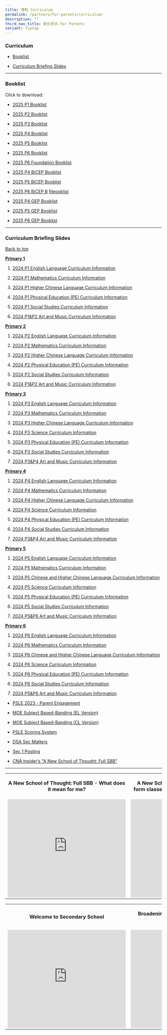 ```yaml
---
title: 课程 Curriculum
permalink: /partners/for-parents/curriculum/
description: ""
third_nav_title: 家长资讯 For Parents
variant: tiptap
---
```

<h3>Curriculum</h3>
<ul data-tight="true" class="tight">
<li>
<p><a href="#Booklist" rel="noopener noreferrer nofollow" target="_blank">Booklist</a>
</p>
</li>
<li>
<p><a href="#CurriculumBriefingSlides" rel="noopener noreferrer nofollow" target="_blank">Curriculum Briefing Slides</a>
</p>
</li>
</ul>
<hr>
<h3>Booklist</h3>
<p>Click to download:</p>
<ul data-tight="true" class="tight">
<li>
<p><a href="/files/Partners/For%20Parents/2024_P1.pdf" rel="noopener noreferrer nofollow" target="_blank">2025 P1 Booklist</a>
</p>
</li>
<li>
<p><a href="/files/Partners/For%20Parents/2024_P2.pdf" rel="noopener noreferrer nofollow" target="_blank">2025 P2 Booklist</a>
</p>
</li>
<li>
<p><a href="/files/Partners/For%20Parents/2024_P3.pdf" rel="noopener noreferrer nofollow" target="_blank">2025 P3 Booklist</a>
</p>
</li>
<li>
<p><a href="/files/Partners/For%20Parents/2024_P4.pdf" rel="noopener noreferrer nofollow" target="_blank">2025 P4 Booklist</a>
</p>
</li>
<li>
<p><a href="/files/Partners/For%20Parents/2024_P5.pdf" rel="noopener noreferrer nofollow" target="_blank">2025 P5 Booklist</a>
</p>
</li>
<li>
<p><a href="/files/Partners/For%20Parents/2024_P6.pdf" rel="noopener noreferrer nofollow" target="_blank">2025 P6 Booklist</a>
</p>
</li>
<li>
<p><a href="/files/Partners/For%20Parents/2024_P6_Foundation.pdf" rel="noopener noreferrer nofollow" target="_blank">2025 P6 Foundation Booklist</a>
</p>
</li>
<li>
<p><a href="/files/Partners/For%20Parents/2024_P4_BICEP.pdf" rel="noopener noreferrer nofollow" target="_blank">2025 P4 BiCEP Booklist</a>
</p>
</li>
<li>
<p><a href="/files/Partners/For%20Parents/2024_P5_BICEP.pdf" rel="noopener noreferrer nofollow" target="_blank">2025 P5 BiCEP Booklist</a>
</p>
</li>
<li>
<p><a href="/files/Partners/For%20Parents/2024_P6_BICEP.pdf" rel="noopener noreferrer nofollow" target="_blank">2025 P6 BiCEP B</a>
<a href="/files/P6_BICEP.pdf" rel="noopener nofollow" target="_blank">file</a><a href="/files/Partners/For%20Parents/2024_P6_BICEP.pdf" rel="noopener noreferrer nofollow" target="_blank">ooklist</a>
</p>
</li>
<li>
<p><a href="/files/Partners/For%20Parents/2024_P4_GEP.pdf" rel="noopener noreferrer nofollow" target="_blank">2025 P4 GEP Booklist</a>
</p>
</li>
<li>
<p><a href="/files/Partners/For%20Parents/2024P5_GEP.pdf" rel="noopener noreferrer nofollow" target="_blank">2025 P5 GEP Booklist</a>
</p>
</li>
<li>
<p><a href="/files/Partners/For%20Parents/2024_P6_GEP.pdf" rel="noopener noreferrer nofollow" target="_blank">2025 P6 GEP Booklist</a>
</p>
</li>
</ul>
<hr>
<h3>Curriculum Briefing Slides</h3>
<p><a href="#backtotop" rel="noopener noreferrer nofollow" target="_blank">Back to top</a>
</p>
<p><strong><u>Primary 1</u></strong>
</p>
<ol data-tight="true" class="tight">
<li>
<p><a href="/files/Partners/For Parents/Curriculum_Information_2024_P1_English_Language.pdf" rel="noopener noreferrer nofollow" target="_blank">2024 P1 English Language Curriculum Information</a>
</p>
</li>
<li>
<p><a href="/files/Partners/For Parents/Curriculum_Information_2024_P1_Mathematics.pdf" rel="noopener noreferrer nofollow" target="_blank">2024 P1 Mathematics Curriculum Information</a>
</p>
</li>
<li>
<p><a href="/files/Partners/For Parents/Curriculum_Information_2024_P1_Higher_Chinese_Language.pdf" rel="noopener noreferrer nofollow" target="_blank">2024 P1 Higher Chinese Language Curriculum Information</a>
</p>
</li>
<li>
<p><a href="/files/Partners/For Parents/Curriculum_Information_2024_P1_PE.pdf" rel="noopener noreferrer nofollow" target="_blank">2024 P1 Physical Education (PE) Curriculum Information</a>
</p>
</li>
<li>
<p><a href="/files/Partners/For Parents/Curriculum_Information_2024_P1_SS.pdf" rel="noopener noreferrer nofollow" target="_blank">2024 P1 Social Studies Curriculum Information</a>
</p>
</li>
<li>
<p><a href="/files/Partners/For Parents/Curriculum_Information_2024_P1_P2_Art_and_Music.pdf" rel="noopener noreferrer nofollow" target="_blank">2024 P1&amp;P2 Art and Music Curriculum Information</a>
</p>
</li>
</ol>
<p><strong><u>Primary 2</u></strong>
</p>
<ol data-tight="true" class="tight">
<li>
<p><a href="/files/Partners/For Parents/Curriculum_Information_2024_P2_English_Language.pdf" rel="noopener noreferrer nofollow" target="_blank">2024 P2 English Language Curriculum Information</a>
</p>
</li>
<li>
<p><a href="/files/Partners/For Parents/Curriculum_Information_2024_P2_Mathematics.pdf" rel="noopener noreferrer nofollow" target="_blank">2024 P2 Mathematics Curriculum Information</a>
</p>
</li>
<li>
<p><a href="/files/Partners/For Parents/Curriculum_Information_2024_P2_Higher_Chinese_Language.pdf" rel="noopener noreferrer nofollow" target="_blank">2024 P2 Higher Chinese Language Curriculum Information</a>
</p>
</li>
<li>
<p><a href="/files/Partners/For Parents/Curriculum_Information_2024_P2_PE.pdf" rel="noopener noreferrer nofollow" target="_blank">2024 P2 Physical Education (PE) Curriculum Information</a>
</p>
</li>
<li>
<p><a href="/files/Partners/For Parents/Curriculum_Information_2024_P2_SS.pdf" rel="noopener noreferrer nofollow" target="_blank">2024 P2 Social Studies Curriculum Information</a>
</p>
</li>
<li>
<p><a href="/files/Partners/For Parents/Curriculum_Information_2024_P1_P2_Art_and_Music.pdf" rel="noopener noreferrer nofollow" target="_blank">2024 P1&amp;P2 Art and Music Curriculum Information</a>
</p>
</li>
</ol>
<p><strong><u>Primary 3</u></strong>
</p>
<ol data-tight="true" class="tight">
<li>
<p><a href="/files/Partners/For Parents/Curriculum_Information_2024_P3_English_Language.pdf" rel="noopener noreferrer nofollow" target="_blank">2024 P3 English Language Curriculum Information</a>
</p>
</li>
<li>
<p><a href="/files/Partners/For Parents/Curriculum_Information_2024_P3_Mathematics.pdf" rel="noopener noreferrer nofollow" target="_blank">2024 P3 Mathematics Curriculum Information</a>
</p>
</li>
<li>
<p><a href="/files/Partners/For Parents/Curriculum_Information_2024_P3_Higher_Chinese_Language.pdf" rel="noopener noreferrer nofollow" target="_blank">2024 P3 Higher Chinese Language Curriculum Information</a>
</p>
</li>
<li>
<p><a href="/files/Partners/For Parents/Curriculum_Information_2024_P3_Science.pdf" rel="noopener noreferrer nofollow" target="_blank">2024 P3 Science Curriculum Information</a>
</p>
</li>
<li>
<p><a href="/files/Partners/For Parents/Curriculum_Information_2024_P3_PE.pdf" rel="noopener noreferrer nofollow" target="_blank">2024 P3 Physical Education (PE) Curriculum Information</a>
</p>
</li>
<li>
<p><a href="/files/Partners/For Parents/Curriculum_Information_2024_P3_SS.pdf" rel="noopener noreferrer nofollow" target="_blank">2024 P3 Social Studies Curriculum Information</a>
</p>
</li>
<li>
<p><a href="/files/Partners/For Parents/Curriculum_Information_2024_P3_P4_Art_and_Music.pdf" rel="noopener noreferrer nofollow" target="_blank">2024 P3&amp;P4 Art and Music Curriculum Information</a>
</p>
</li>
</ol>
<p><strong><u>Primary 4</u></strong>
</p>
<ol data-tight="true" class="tight">
<li>
<p><a href="/files/Partners/For Parents/Curriculum_Information_2024_P4_English_Language.pdf" rel="noopener noreferrer nofollow" target="_blank">2024 P4 English Language Curriculum Information</a>
</p>
</li>
<li>
<p><a href="/files/Partners/For Parents/Curriculum_Information_2024_P4_Mathematics.pdf" rel="noopener noreferrer nofollow" target="_blank">2024 P4 Mathematics Curriculum Information</a>
</p>
</li>
<li>
<p><a href="/files/Partners/For Parents/Curriculum_Information_2024_P4_Higher_Chinese_Language.pdf" rel="noopener noreferrer nofollow" target="_blank">2024 P4 Higher Chinese Language Curriculum Information</a>
</p>
</li>
<li>
<p><a href="/files/Partners/For Parents/Curriculum_Information_2024_P4_Science.pdf" rel="noopener noreferrer nofollow" target="_blank">2024 P4 Science Curriculum Information</a>
</p>
</li>
<li>
<p><a href="/files/Partners/For Parents/Curriculum_Information_2024_P4_PE.pdf" rel="noopener noreferrer nofollow" target="_blank">2024 P4 Physical Education (PE) Curriculum Information</a>
</p>
</li>
<li>
<p><a href="/files/Partners/For Parents/Curriculum_Information_2024_P4_SS.pdf" rel="noopener noreferrer nofollow" target="_blank">2024 P4 Social Studies Curriculum Information</a>
</p>
</li>
<li>
<p><a href="/files/Partners/For Parents/Curriculum_Information_2024_P3_P4_Art_and_Music.pdf" rel="noopener noreferrer nofollow" target="_blank">2024 P3&amp;P4 Art and Music Curriculum Information</a>
</p>
</li>
</ol>
<p><strong><u>Primary 5</u></strong>
</p>
<ol data-tight="true" class="tight">
<li>
<p><a href="/files/Partners/For Parents/Curriculum_Information_2024_P5_English_Language.pdf" rel="noopener noreferrer nofollow" target="_blank">2024 P5 English Language Curriculum Information</a>
</p>
</li>
<li>
<p><a href="/files/Partners/For Parents/Curriculum_Information_2024_P5_Mathematics.pdf" rel="noopener noreferrer nofollow" target="_blank">2024 P5 Mathematics Curriculum Information</a>
</p>
</li>
<li>
<p><a href="/files/Partners/For Parents/Curriculum_Information_2024_P5_Chinese_and_Higher_Chinese_Language.pdf" rel="noopener noreferrer nofollow" target="_blank">2024 P5 Chinese and Higher Chinese Language Curriculum Information</a>
</p>
</li>
<li>
<p><a href="/files/Partners/For Parents/Curriculum_Information_2024_P5_Science.pdf" rel="noopener noreferrer nofollow" target="_blank">2024 P5 Science Curriculum Information</a>
</p>
</li>
<li>
<p><a href="/files/Partners/For Parents/Curriculum_Information_2024_P5_PE.pdf" rel="noopener noreferrer nofollow" target="_blank">2024 P5 Physical Education (PE) Curriculum Information</a>
</p>
</li>
<li>
<p><a href="/files/Partners/For Parents/Curriculum_Information_2024_P5_SS.pdf" rel="noopener noreferrer nofollow" target="_blank">2024 P5 Social Studies Curriculum Information</a>
</p>
</li>
<li>
<p><a href="/files/Partners/For Parents/Curriculum_Information_2024_P5_P6_Art_and_Music.pdf" rel="noopener noreferrer nofollow" target="_blank">2024 P5&amp;P6 Art and Music Curriculum Information</a>
</p>
</li>
</ol>
<p><strong><u>Primary 6</u></strong>
</p>
<ol data-tight="true" class="tight">
<li>
<p><a href="/files/Partners/For Parents/Curriculum_Information_2024_P6_English_Language.pdf" rel="noopener noreferrer nofollow" target="_blank">2024 P6 English Language Curriculum Information</a>
</p>
</li>
<li>
<p><a href="/files/Partners/For Parents/Curriculum_Information_2024_P6_Mathematics.pdf" rel="noopener noreferrer nofollow" target="_blank">2024 P6 Mathematics Curriculum Information</a>
</p>
</li>
<li>
<p><a href="/files/Partners/For Parents/Curriculum_Information_2024_P6_Chinese_and_Higher_Chinese_Language.pdf" rel="noopener noreferrer nofollow" target="_blank">2024 P6 Chinese and Higher Chinese Language Curriculum Information</a>
</p>
</li>
<li>
<p><a href="/files/Partners/For Parents/Curriculum_Information_2024_P6_Science.pdf" rel="noopener noreferrer nofollow" target="_blank">2024 P6 Science Curriculum Information</a>
</p>
</li>
<li>
<p><a href="/files/Partners/For Parents/Curriculum_Information_2024_P6_PE.pdf" rel="noopener noreferrer nofollow" target="_blank">2024 P6 Physical Education (PE) Curriculum Information</a>
</p>
</li>
<li>
<p><a href="/files/Partners/For Parents/Curriculum_Information_2024_P6_SS.pdf" rel="noopener noreferrer nofollow" target="_blank">2024 P6 Social Studies Curriculum Information</a>
</p>
</li>
<li>
<p><a href="/files/Partners/For Parents/Curriculum_Information_2024_P5_P6_Art_and_Music.pdf" rel="noopener noreferrer nofollow" target="_blank">2024 P5&amp;P6 Art and Music Curriculum Information</a>
</p>
</li>
</ol>
<p></p>
<ul data-tight="true" class="tight">
<li>
<p><a href="/files/psle%202023%20-%20parent%20engagement.pdf" rel="noopener noreferrer nofollow" target="_blank">PSLE 2023 - Parent Engagement</a>
</p>
</li>
<li>
<p><a href="/files/MOE_SBB_ENG_revised%201%20Mar%202018.pdf" rel="noopener noreferrer nofollow" target="_blank">MOE Subject Based-Banding (EL Version)</a>
</p>
</li>
<li>
<p><a href="/files/MOE_SBB_CHI_revised%201%20Mar%202018.pdf" rel="noopener noreferrer nofollow" target="_blank">MOE Subject Based-Banding (CL Version)</a>
</p>
</li>
<li>
<p><a href="https://www.moe.gov.sg/microsites/psle-fsbb/psle/main.html" rel="noopener noreferrer nofollow" target="_blank">PSLE Scoring System</a>
</p>
</li>
<li>
<p><a href="https://www.moe.gov.sg/secondary/dsa" rel="noopener noreferrer nofollow" target="_blank">DSA Sec Matters</a>
</p>
</li>
<li>
<p><a href="https://www.moe.gov.sg/secondary/s1-posting" rel="noopener noreferrer nofollow" target="_blank">Sec 1 Posting</a>
</p>
</li>
<li>
<p><a href="http://go.gov.sg/anewschoolofthought" rel="noopener noreferrer nofollow" target="_blank">CNA Insider’s "A New School of Thought: Full SBB"</a>
</p>
</li>
</ul>
<hr>
<table style="minWidth: 50px">
<colgroup>
<col>
<col>
</colgroup>
<tbody>
<tr>
<th rowspan="1" colspan="1">
<p>A New School of Thought: Full SBB - What does it mean for me?</p>
</th>
<th rowspan="1" colspan="1">
<p>A New School of Thought: Full SBB - Mixed form classes and common curriculum
lessons</p>
</th>
</tr>
<tr>
<td rowspan="1" colspan="1">
<div class="iframe-wrapper">
<iframe height="315" width="380" allowfullscreen="true" frameborder="0" src="https://www.youtube.com/embed/5gnLHBL5KlM?si=rw1FrMigFquV5l_m"></iframe>
</div>
</td>
<td rowspan="1" colspan="1">
<div class="iframe-wrapper">
<iframe height="315" width="380" allowfullscreen="true" frameborder="0" src="https://www.youtube.com/embed/M5ghgnm03BE?si=3oOAG3Sw9pNhZniF"></iframe>
</div>
</td>
</tr>
</tbody>
</table>
<table style="minWidth: 50px">
<colgroup>
<col>
<col>
</colgroup>
<tbody>
<tr>
<th rowspan="1" colspan="1">
<p>Welcome to Secondary School</p>
</th>
<th rowspan="1" colspan="1">
<p>Broadening Definitions of Success – “Love Beyond Grades”</p>
</th>
</tr>
<tr>
<td rowspan="1" colspan="1">
<div class="iframe-wrapper">
<iframe height="315" width="380" allowfullscreen="true" frameborder="0" src="https://www.youtube.com/embed/lNbr5rLSxAM?start=1"></iframe>
</div>
</td>
<td rowspan="1" colspan="1">
<div class="iframe-wrapper">
<iframe height="315" width="380" allowfullscreen="true" frameborder="0" src="https://www.youtube.com/embed/WOi1eoSiLMs?start=2"></iframe>
</div>
</td>
</tr>
</tbody>
</table>
<p></p>